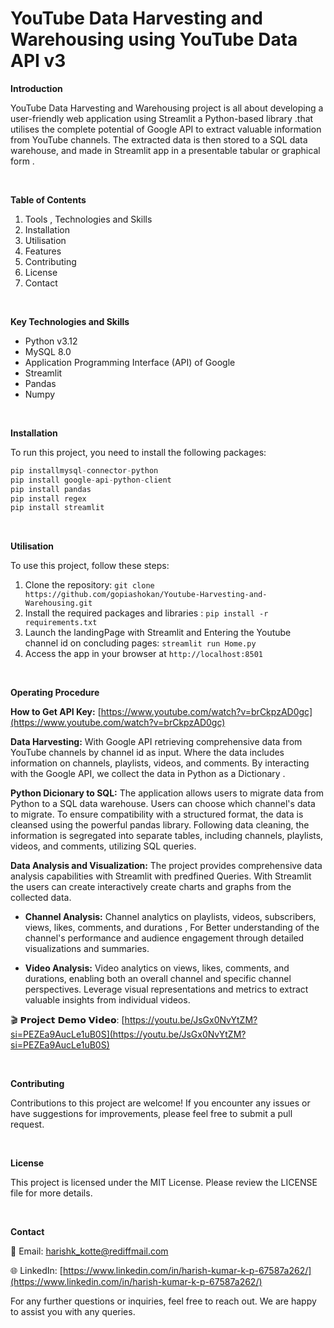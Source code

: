 # YouTube Data Harvesting and Warehousing using YouTube Data API v3

**Introduction**

YouTube Data Harvesting and Warehousing  project is all about developing a user-friendly web application using Streamlit a Python-based library .that utilises the complete potential of Google API to extract valuable information from YouTube channels. The extracted data is then stored to a SQL data warehouse, and made in Streamlit app in a presentable tabular or graphical form .

<br />

**Table of Contents**

1. Tools , Technologies and Skills
2. Installation
3. Utilisation
4. Features
5. Contributing
6. License
7. Contact

<br />

**Key Technologies and Skills**
- Python v3.12
- MySQL 8.0 
- Application Programming Interface (API) of Google 
- Streamlit
- Pandas
- Numpy

<br />

**Installation**

To run this project, you need to install the following packages:
```python
pip installmysql-connector-python
pip install google-api-python-client
pip install pandas
pip install regex
pip install streamlit
```

<br />

**Utilisation**

To use this project, follow these steps:

1. Clone the repository: ```git clone https://github.com/gopiashokan/Youtube-Harvesting-and-Warehousing.git```
2. Install the required packages and libraries : ```pip install -r requirements.txt```
3. Launch the landingPage with Streamlit and Entering the Youtube channel id on concluding pages: ```streamlit run Home.py```
4. Access the app in your browser at ```http://localhost:8501```

<br />

**Operating Procedure**

 **How to Get API Key:** [https://www.youtube.com/watch?v=brCkpzAD0gc](https://www.youtube.com/watch?v=brCkpzAD0gc)

**Data Harvesting:** With Google API retrieving comprehensive data from YouTube channels by channel id as input. Where the data includes information on channels, playlists, videos, and comments. By interacting with the Google API, we collect the data in Python as a Dictionary .

**Python Dicionary to SQL:** The application allows users to migrate data from Python to a SQL data warehouse. Users can choose which channel's data to migrate. To ensure compatibility with a structured format, the data is cleansed using the powerful pandas library. Following data cleaning, the information is segregated into separate tables, including channels, playlists, videos, and comments, utilizing SQL queries.

**Data Analysis and Visualization:** The project provides comprehensive data analysis capabilities with Streamlit with predfined Queries. With Streamlit the users can create interactively create charts and graphs  from the collected data.

- **Channel Analysis:** Channel analytics on playlists, videos, subscribers, views, likes, comments, and durations , For Better understanding of the channel's performance and audience engagement through detailed visualizations and summaries.

- **Video Analysis:** Video analytics on views, likes, comments, and durations, enabling both an overall channel and specific channel perspectives. Leverage visual representations and metrics to extract valuable insights from individual videos.


🎬 𝗣𝗿𝗼𝗷𝗲𝗰𝘁 𝗗𝗲𝗺𝗼 𝗩𝗶𝗱𝗲𝗼: [https://youtu.be/JsGx0NvYtZM?si=PEZEa9AucLe1uB0S](https://youtu.be/JsGx0NvYtZM?si=PEZEa9AucLe1uB0S)

<br />

**Contributing**

Contributions to this project are welcome! If you encounter any issues or have suggestions for improvements, please feel free to submit a pull request.

<br />

**License**

This project is licensed under the MIT License. Please review the LICENSE file for more details.

<br />

**Contact**

📧 Email: harishk_kotte@rediffmail.com

🌐 LinkedIn: [https://www.linkedin.com/in/harish-kumar-k-p-67587a262/](https://www.linkedin.com/in/harish-kumar-k-p-67587a262/)

For any further questions or inquiries, feel free to reach out. We are happy to assist you with any queries.

